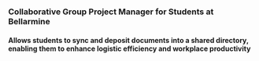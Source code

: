 ### Collaborative Group Project Manager for Students at Bellarmine
#### Allows students to sync and deposit documents into a shared directory, enabling them to enhance logistic efficiency and workplace productivity
